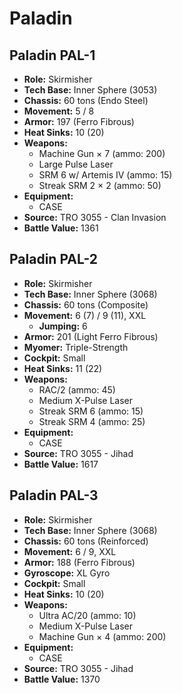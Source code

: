 # Paladin
## Paladin PAL-1
- **Role:** Skirmisher
- **Tech Base:** Inner Sphere (3053)
- **Chassis:** 60 tons (Endo Steel)
- **Movement:** 5 / 8
- **Armor:** 197 (Ferro Fibrous)
- **Heat Sinks:** 10 (20)
- **Weapons:**
  - Machine Gun × 7 (ammo: 200)
  - Large Pulse Laser
  - SRM 6 w/ Artemis IV (ammo: 15)
  - Streak SRM 2 × 2 (ammo: 50)
- **Equipment:**
  - CASE
- **Source:** TRO 3055 - Clan Invasion
- **Battle Value:** 1361

## Paladin PAL-2
- **Role:** Skirmisher
- **Tech Base:** Inner Sphere (3068)
- **Chassis:** 60 tons (Composite)
- **Movement:** 6 (7) / 9 (11), XXL
  - **Jumping:** 6
- **Armor:** 201 (Light Ferro Fibrous)
- **Myomer:** Triple-Strength
- **Cockpit:** Small
- **Heat Sinks:** 11 (22)
- **Weapons:**
  - RAC/2 (ammo: 45)
  - Medium X-Pulse Laser
  - Streak SRM 6 (ammo: 15)
  - Streak SRM 4 (ammo: 25)
- **Equipment:**
  - CASE
- **Source:** TRO 3055 - Jihad
- **Battle Value:** 1617

## Paladin PAL-3
- **Role:** Skirmisher
- **Tech Base:** Inner Sphere (3068)
- **Chassis:** 60 tons (Reinforced)
- **Movement:** 6 / 9, XXL
- **Armor:** 188 (Ferro Fibrous)
- **Gyroscope:** XL Gyro
- **Cockpit:** Small
- **Heat Sinks:** 10 (20)
- **Weapons:**
  - Ultra AC/20 (ammo: 10)
  - Medium X-Pulse Laser
  - Machine Gun × 4 (ammo: 200)
- **Equipment:**
  - CASE
- **Source:** TRO 3055 - Jihad
- **Battle Value:** 1370


